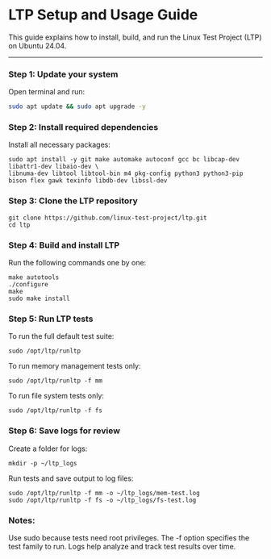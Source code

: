 # LTP Setup and Usage Guide

This guide explains how to install, build, and run the Linux Test Project (LTP) on Ubuntu 24.04.

---

### Step 1: Update your system

Open terminal and run:
```bash
sudo apt update && sudo apt upgrade -y
```
### Step 2: Install required dependencies

Install all necessary packages:
```
sudo apt install -y git make automake autoconf gcc bc libcap-dev libattr1-dev libaio-dev \
libnuma-dev libtool libtool-bin m4 pkg-config python3 python3-pip bison flex gawk texinfo libdb-dev libssl-dev
```
### Step 3: Clone the LTP repository
```
git clone https://github.com/linux-test-project/ltp.git
cd ltp
```
### Step 4: Build and install LTP

Run the following commands one by one:
```
make autotools
./configure
make
sudo make install
```
### Step 5: Run LTP tests

To run the full default test suite:
```
sudo /opt/ltp/runltp
```
To run memory management tests only:
```
sudo /opt/ltp/runltp -f mm
```
To run file system tests only:
```
sudo /opt/ltp/runltp -f fs
```
### Step 6: Save logs for review

Create a folder for logs:
```
mkdir -p ~/ltp_logs
```
Run tests and save output to log files:
```
sudo /opt/ltp/runltp -f mm -o ~/ltp_logs/mem-test.log
sudo /opt/ltp/runltp -f fs -o ~/ltp_logs/fs-test.log
```
### Notes:
Use sudo because tests need root privileges.
The -f option specifies the test family to run.
Logs help analyze and track test results over time.

